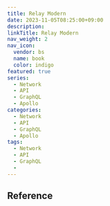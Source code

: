 ```yaml
---
title: Relay Modern
date: 2023-11-05T08:25:00+09:00
description:
linkTitle: Relay Modern
nav_weight: 2
nav_icon:
  vendor: bs
  name: book
  color: indigo
featured: true
series:
  - Network
  - API
  - GraphQL
  - Apollo
categories:
  - Network
  - API
  - GraphQL
  - Apollo
tags:
  - Network
  - API
  - GraphQL
  -
---
```


## Reference
